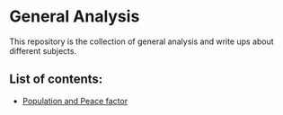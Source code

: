 # General Analysis
This repository is the collection of general analysis and write ups about different subjects.

## List of contents:
* [Population and Peace factor](Population%20and%20Peace%20factor.ipynb)
